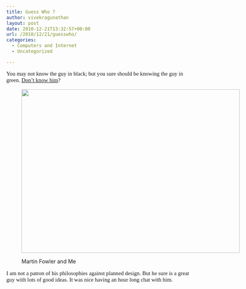 ```yaml
---
title: Guess Who ?
author: vivekragunathan
layout: post
date: 2010-12-21T13:32:57+00:00
url: /2010/12/21/guesswho/
categories:
  - Computers and Internet
  - Uncategorized

---
```

<p style="font-family:Tahoma;font-size:11pt;">
  You may not know the guy in black; but you sure should be knowing the guy in green. <a href="http://martinfowler.com/aboutMe.html">Don&#8217;t know him</a>?
</p><figure id="attachment_163" style="width: 576px" class="wp-caption aligncenter">

[<img class="size-full wp-image-163  " title="Martin Fowler and I" src="images//2010/12/martin-and-i.jpg" alt="" width="576" height="432" srcset="images//2010/12/martin-and-i.jpg 2560w, images//2010/12/martin-and-i-300x225.jpg 300w, images//2010/12/martin-and-i-768x576.jpg 768w, images//2010/12/martin-and-i-1024x768.jpg 1024w" sizes="(max-width: 576px) 100vw, 576px" />][1]<figcaption class="wp-caption-text">Martin Fowler and Me</figcaption></figure> 

<p style="font-family:Tahoma;font-size:11pt;">
  I am not a patron of his philosophies against planned design. But he sure is a great guy with lots of good ideas. It was nice having an hour long chat with him.
</p>

 [1]: http://vivekragunathan.files.wordpress.com/2010/12/mme.jpg